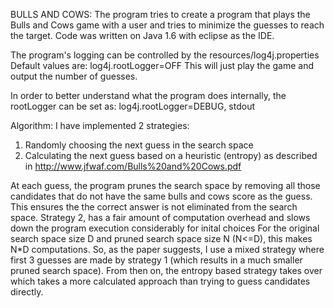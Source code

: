 BULLS AND COWS:
The program tries to create a program that plays the Bulls and Cows game with a user and tries to minimize the guesses to reach the target.
Code was written on Java 1.6 with eclipse as the IDE.

The program's logging can be controlled by the resources/log4j.properties
Default values are:
log4j.rootLogger=OFF
This will just play the game and output the number of guesses.

In order to better understand what the program does internally, the rootLogger can be set as:
log4j.rootLogger=DEBUG, stdout

Algorithm:
I have implemented 2 strategies:
1. Randomly choosing the next guess in the search space
2. Calculating the next guess based on a heuristic (entropy) as described in http://www.jfwaf.com/Bulls%20and%20Cows.pdf

At each guess, the program prunes the search space by removing all those candidates that do not have the same bulls and cows score
as the guess. This ensures the the correct answer is not eliminated from the search space.
Strategy 2, has a fair amount of computation overhead and slows down the program execution considerably for inital choices
For the original search space size D and pruned search space size N (N<=D), this makes N*D computations.
So, as the paper suggests, I use a mixed strategy where first 3 guesses are made by strategy 1 (which results in a much smaller
pruned search space). From then on, the entropy based strategy takes over which takes a more calculated approach than
trying to guess candidates directly.


